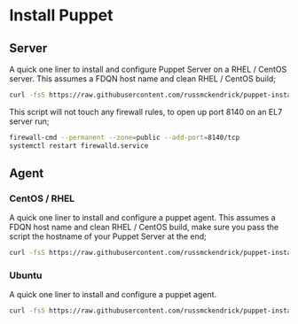 # Install Puppet

## Server

A quick one liner to install and configure Puppet Server on a RHEL / CentOS server. This assumes a FDQN host name and clean RHEL / CentOS build;

```bash
curl -fsS https://raw.githubusercontent.com/russmckendrick/puppet-install/master/install | bash
```

This script will not touch any firewall rules, to open up port 8140 on an EL7 server run;

```bash
firewall-cmd --permanent --zone=public --add-port=8140/tcp
systemctl restart firewalld.service
```

## Agent

### CentOS / RHEL

A quick one liner to install and configure a puppet agent. This assumes a FDQN host name and clean RHEL / CentOS build, make sure you pass the script the hostname of your Puppet Server at the end;

```bash
curl -fsS https://raw.githubusercontent.com/russmckendrick/puppet-install/master/agent | bash -s puppet.master.com
```

### Ubuntu

A quick one liner to install and configure a puppet agent.

```bash
curl -fsS https://raw.githubusercontent.com/russmckendrick/puppet-install/master/ubuntu | bash
```